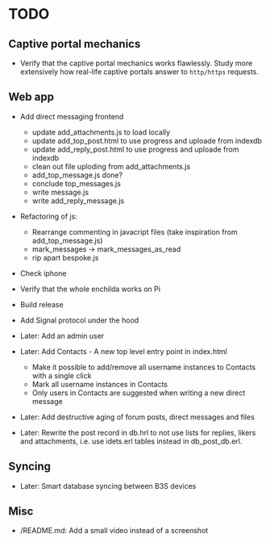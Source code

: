 # TODO

## Captive portal mechanics

* Verify that the captive portal mechanics works flawlessly. Study more
  extensively how real-life captive portals answer to `http/https` requests.
## Web app

* Add direct messaging frontend

  * update add_attachments.js to load locally
  * update add_top_post.html to use progress and uploade from indexdb
  * update add_reply_post.html to use progress and uploade from indexdb
  * clean out file uploding from add_attachments.js
  * add_top_message.js done?
  * conclude top_messages.js
  * write message.js
  * write add_reply_message.js

* Refactoring of js:
  * Rearrange commenting in javacript files (take inspiration from add_top_message.js)
  * mark_messages -> mark_messages_as_read
  * rip apart bespoke.js

* Check iphone

* Verify that the whole enchilda works on Pi

* Build release




* Add Signal protocol under the hood

* Later: Add an admin user
* Later: Add Contacts - A new top level entry point in index.html
  - Make it possible to add/remove all username instances to Contacts with a
    single click
  - Mark all username instances in Contacts
  - Only users in Contacts are suggested when writing a new direct message
* Later: Add destructive aging of forum posts, direct messages and files
* Later: Rewrite the post record in db.hrl to not use lists for replies, likers
  and attachments, i.e. use idets.erl tables instead in db_post_db.erl.

## Syncing

- Later: Smart database syncing between B3S devices

## Misc

- /README.md: Add a small video instead of a screenshot
